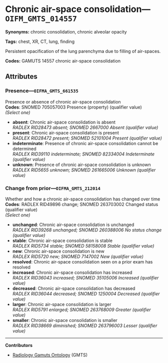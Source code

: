 # Chronic air-space consolidation—`OIFM_GMTS_014557`

**Synonyms:** chronic consolidation, chronic alveolar opacity

**Tags:** chest, XR, CT, lung, finding

Persistent opacification of the lung parenchyma due to filling of air-spaces.

**Codes:** GAMUTS 14557 chronic air-space consolidation

## Attributes

### Presence—`OIFMA_GMTS_661535`

Presence or absence of chronic air-space consolidation  
**Codes**: SNOMED 705057003 Presence (property) (qualifier value)  
*(Select one)*

- **absent**: Chronic air-space consolidation is absent  
_RADLEX RID28473 absent; SNOMED 2667000 Absent (qualifier value)_
- **present**: Chronic air-space consolidation is present  
_RADLEX RID28472 present; SNOMED 52101004 Present (qualifier value)_
- **indeterminate**: Presence of chronic air-space consolidation cannot be determined  
_RADLEX RID39110 indeterminate; SNOMED 82334004 Indeterminate (qualifier value)_
- **unknown**: Presence of chronic air-space consolidation is unknown  
_RADLEX RID5655 unknown; SNOMED 261665006 Unknown (qualifier value)_

### Change from prior—`OIFMA_GMTS_212014`

Whether and how a chronic air-space consolidation has changed over time  
**Codes**: RADLEX RID49896 change; SNOMED 263703002 Changed status (qualifier value)  
*(Select one)*

- **unchanged**: Chronic air-space consolidation is unchanged  
_RADLEX RID39268 unchanged; SNOMED 260388006 No status change (qualifier value)_
- **stable**: Chronic air-space consolidation is stable  
_RADLEX RID5734 stable; SNOMED 58158008 Stable (qualifier value)_
- **new**: Chronic air-space consolidation is new  
_RADLEX RID5720 new; SNOMED 7147002 New (qualifier value)_
- **resolved**: Chronic air-space consolidation seen on a prior exam has resolved  
- **increased**: Chronic air-space consolidation has increased  
_RADLEX RID36043 increased; SNOMED 35105006 Increased (qualifier value)_
- **decreased**: Chronic air-space consolidation has decreased  
_RADLEX RID36044 decreased; SNOMED 1250004 Decreased (qualifier value)_
- **larger**: Chronic air-space consolidation is larger  
_RADLEX RID5791 enlarged; SNOMED 263768009 Greater (qualifier value)_
- **smaller**: Chronic air-space consolidation is smaller  
_RADLEX RID38669 diminished; SNOMED 263796003 Lesser (qualifier value)_

---

**Contributors**

- [Radiology Gamuts Ontology](https://gamuts.net/) (GMTS)